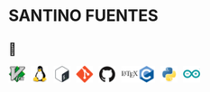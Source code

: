 # SANTINO FUENTES

## :robot:

<!--
Fuente de los íconos:
https://github.com/devicons/devicon/tree/v2.15.1/icons
--->
<img align="left" alt="Vim" width="30px" style="padding-right:10px;" src="https://github.com/devicons/devicon/blob/v2.15.1/icons/vim/vim-original.svg" />
<img align="left" alt="Linux" width="30px" style="padding-right:10px;" src="https://github.com/devicons/devicon/blob/v2.15.1/icons/linux/linux-original.svg" />
<img align="left" alt="Bash" width="30px" style="padding-right:10px;" src="https://github.com/devicons/devicon/blob/v2.15.1/icons/bash/bash-original.svg" />
<img align="left" alt="Git" width="30px" style="padding-right:10px;" src="https://github.com/devicons/devicon/blob/v2.15.1/icons/git/git-original.svg" />
<img align="left" alt="GitHub" width="30px" style="padding-right:10px;" src="https://github.com/devicons/devicon/blob/v2.15.1/icons/github/github-original.svg" />
<img align="left" alt="LaTeX" width="30px" style="padding-rigth:10px;" src="https://github.com/devicons/devicon/blob/v2.15.1/icons/latex/latex-original.svg" />
<img align="left" alt="C" width="30px" style="padding-right:10px;" src="https://github.com/devicons/devicon/blob/v2.15.1/icons/c/c-original.svg" />
<img align="left" alt="Python" width="30px" style="padding-right:10px;" src="https://github.com/devicons/devicon/blob/v2.15.1/icons/python/python-original.svg" />
<img align="left" alt="Arduino" width="30px" style="padding-right:10px;" src="https://github.com/devicons/devicon/blob/v2.15.1/icons/arduino/arduino-original.svg" />

<br />
